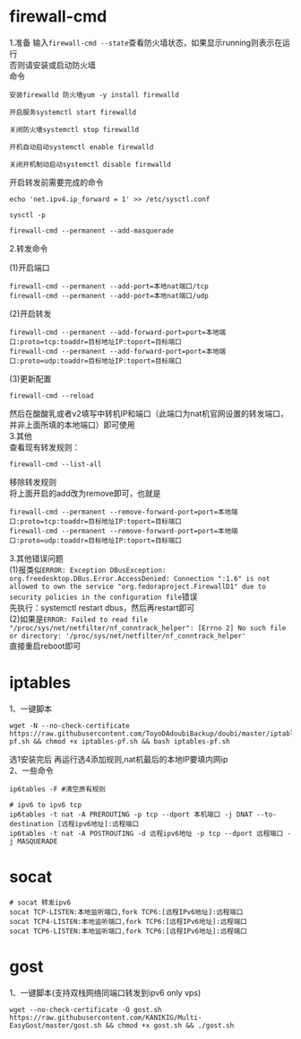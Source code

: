 # firewall-cmd   
1.准备
输入`firewall-cmd --state`查看防火墙状态，如果显示running则表示在运行  
否则请安装或启动防火墙  
命令
```
安装firewalld 防火墙yum -y install firewalld

开启服务systemctl start firewalld

关闭防火墙systemctl stop firewalld

开机自动启动systemctl enable firewalld

关闭开机制动启动systemctl disable firewalld

```
开启转发前需要完成的命令
```
echo 'net.ipv4.ip_forward = 1' >> /etc/sysctl.conf

sysctl -p

firewall-cmd --permanent --add-masquerade
```
2.转发命令 

(1)开启端口  
```
firewall-cmd --permanent --add-port=本地nat端口/tcp
firewall-cmd --permanent --add-port=本地nat端口/udp
```
(2)开启转发   
```
firewall-cmd --permanent --add-forward-port=port=本地端口:proto=tcp:toaddr=目标地址IP:toport=目标端口
firewall-cmd --permanent --add-forward-port=port=本地端口:proto=udp:toaddr=目标地址IP:toport=目标端口
```
(3)更新配置  
```
firewall-cmd --reload
```
然后在酸酸乳或者v2填写中转机IP和端口（此端口为nat机官网设置的转发端口，并非上面所填的本地端口）即可使用  
3.其他  
查看现有转发规则：
```
firewall-cmd --list-all
```
移除转发规则  
将上面开启的add改为remove即可，也就是
```
firewall-cmd --permanent --remove-forward-port=port=本地端口:proto=tcp:toaddr=目标地址IP:toport=目标端口
firewall-cmd --permanent --remove-forward-port=port=本地端口:proto=udp:toaddr=目标地址IP:toport=目标端口
```
3.其他错误问题  
(1)报类似`ERROR: Exception DBusException: org.freedesktop.DBus.Error.AccessDenied: Connection ":1.6" is not allowed to own the service "org.fedoraproject.FirewallD1" due to security policies in the configuration file`错误  
先执行：systemctl restart dbus，然后再restart即可  
(2)如果是`ERROR: Failed to read file "/proc/sys/net/netfilter/nf_conntrack_helper": [Errno 2] No such file or directory: '/proc/sys/net/netfilter/nf_conntrack_helper'`  
直接重启reboot即可  

# iptables 
1、一键脚本
```
wget -N --no-check-certificate https://raw.githubusercontent.com/ToyoDAdoubiBackup/doubi/master/iptables-pf.sh && chmod +x iptables-pf.sh && bash iptables-pf.sh
```
选1安装完后 再运行选4添加规则,nat机最后的本地IP要填内网ip  
2、一些命令
```
ip6tables -F #清空原有规则

# ipv6 to ipv6 tcp
ip6tables -t nat -A PREROUTING -p tcp --dport 本机端口 -j DNAT --to-destination [远程ipv6地址]:远程端口
ip6tables -t nat -A POSTROUTING -d 远程ipv6地址 -p tcp --dport 远程端口 -j MASQUERADE
```
# socat
```
# socat 转发ipv6
socat TCP-LISTEN:本地监听端口,fork TCP6:[远程IPv6地址]:远程端口
socat TCP4-LISTEN:本地监听端口,fork TCP6:[远程IPv6地址]:远程端口
socat TCP6-LISTEN:本地监听端口,fork TCP6:[远程IPv6地址]:远程端口
```
# gost
1、一键脚本(支持双栈网络同端口转发到ipv6 only vps)
```
wget --no-check-certificate -O gost.sh https://raw.githubusercontent.com/KANIKIG/Multi-EasyGost/master/gost.sh && chmod +x gost.sh && ./gost.sh
```
